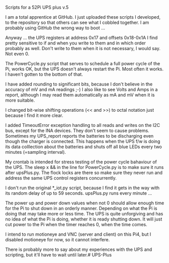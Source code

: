 Scripts for a 52Pi UPS plus v.5


I am a total apprentice at GitHub. I just uploaded these scripts I developed, to the repository so that others can see what I cobbled together. I am probably using GitHub the wrong way to boot ...

Anyway ...
the UPS registers at address 0x17 and offsets 0x18-0x1A I find pretty sensitive to if and when you write to them and in which order probably as well. Don't write to them when it is not necessary, I would say. Not even 0.

The PowerCycle.py script that serves to schedule a full power cycle of the Pi, works OK, but the UPS doesn't always restart the Pi. Most often it works. I haven't gotten to the bottom of that.

I have added rounding to significant bits, because I don't believe in the accuracy of mV and mA readings ;-) I also like to see Volts and Amps in a report, although I may read them automatically as mA and mV when it is more suitable.

I changed bit-wise shifting operations (<< and >>) to octal notation just because I find it more clear.

I added TimeoutError exception handling to all reads and writes on the I2C bus, except for the INA devices. They don't seem to cause problems.
Sometimes my UPS_report reports the batteries to be discharging even though the charger is connected. This happens when the UPS f/w is doing its data colllection about the batteries and shuts off all blue LEDs every two minutes (=sampling interval).

My crontab is intended for stress testing of the power cycle bahaviour of the UPS.
The sleep x && in the line for PowerCycle.py is to make sure it runs after upsPlus.py.
The flock locks are there so make sure they never run and address the same UPS control registers concurrently.

I don't run the original *_iot.py script, because I find it gets in the way with its random delay of up to 59 seconds. upsPlus.py runs every minute ...

The power up and power down values when not 0 should allow enough time for the Pi to shut down in an orderly manner. Depending on what the Pi is doing that may take more or less time.
The UPS is quite unforgiving and has no idea of what the Pi is doing, whether it is ready shutting down. It will just cut power to the Pi when the timer reaches 0, when the time comes.

I intend to run motioneye and VNC (server and client) on this Pi4, but I disabled motioneye for now, so it cannot interfere.

There is probably more to say about my experiences with the UPS and scripting, but it'll have to wait until later.# UPS-Plus
